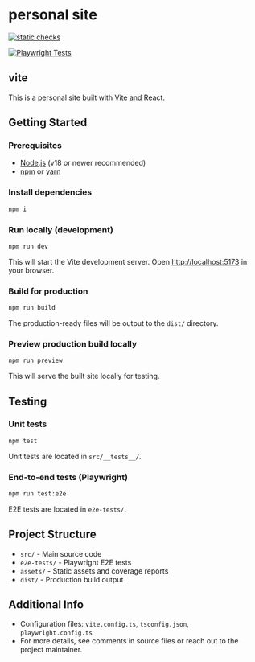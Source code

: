 # personal site

[![static checks](https://github.com/darrenjaworski/dj.com-react/actions/workflows/static-checks.yml/badge.svg)](https://github.com/darrenjaworski/dj.com-react/actions/workflows/static-checks.yml)

[![Playwright Tests](https://github.com/darrenjaworski/dj.com-react/actions/workflows/playwright.yml/badge.svg)](https://github.com/darrenjaworski/dj.com-react/actions/workflows/playwright.yml)

## vite

This is a personal site built with [Vite](https://vitejs.dev/) and React.

## Getting Started

### Prerequisites

- [Node.js](https://nodejs.org/) (v18 or newer recommended)
- [npm](https://www.npmjs.com/) or [yarn](https://yarnpkg.com/)

### Install dependencies

```bash
npm i
```

### Run locally (development)

```bash
npm run dev
```

This will start the Vite development server. Open [http://localhost:5173](http://localhost:5173) in your browser.

### Build for production

```bash
npm run build
```

The production-ready files will be output to the `dist/` directory.

### Preview production build locally

```bash
npm run preview
```

This will serve the built site locally for testing.

## Testing

### Unit tests

```bash
npm test
```

Unit tests are located in `src/__tests__/`.

### End-to-end tests (Playwright)

```bash
npm run test:e2e
```

E2E tests are located in `e2e-tests/`.

## Project Structure

- `src/` - Main source code
- `e2e-tests/` - Playwright E2E tests
- `assets/` - Static assets and coverage reports
- `dist/` - Production build output

## Additional Info

- Configuration files: `vite.config.ts`, `tsconfig.json`, `playwright.config.ts`
- For more details, see comments in source files or reach out to the project maintainer.
